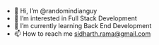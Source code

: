 - 👋 Hi, I’m @randomindianguy
- 👀 I’m interested in Full Stack Development 
- 🌱 I’m currently learning Back End Development
- 📫 How to reach me sidharth.rama@gmail.com

<!---
randomindianguy/randomindianguy is a ✨ special ✨ repository because its `README.md` (this file) appears on your GitHub profile.
You can click the Preview link to take a look at your changes.
--->
